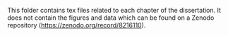 This folder contains tex files related to each chapter of the dissertation. It does not contain the figures and data which can be found on a Zenodo repository (https://zenodo.org/record/8216110).
